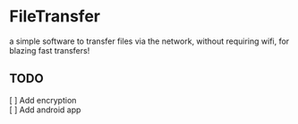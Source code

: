 # FileTransfer
a simple software to transfer files via the network, without requiring wifi, for blazing fast transfers!


## TODO
[ ] Add encryption <br>
[ ] Add android app
